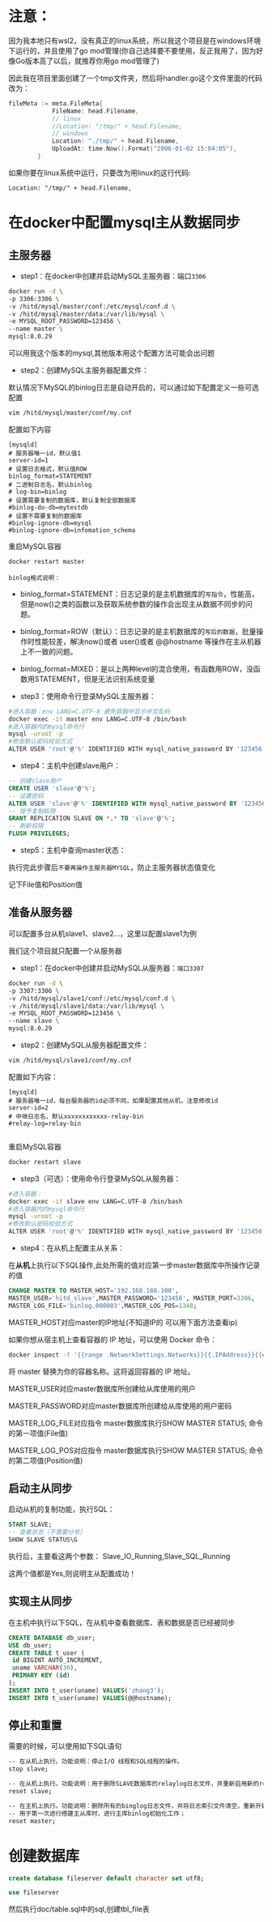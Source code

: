 # 注意：
因为我本地只有wsl2，没有真正的linux系统，所以我这个项目是在windows环境下运行的，并且使用了go mod管理(你自己选择要不要使用，反正我用了，因为好像Go版本高了以后，就推荐你用go mod管理了)

因此我在项目里面创建了一个tmp文件夹，然后将handler.go这个文件里面的代码改为：

```go
fileMeta := meta.FileMeta{
			FileName: head.Filename,
			// linux
			//Location: "/tmp/" + head.Filename,
			// windows
			Location: "./tmp/" + head.Filename,
			UploadAt: time.Now().Format("2006-01-02 15:04:05"),
		}

```

如果你要在linux系统中运行，只要改为用linux的这行代码:

`Location: "/tmp/" + head.Filename,`



# 在docker中配置mysql主从数据同步

## 主服务器
- step1：在docker中创建并启动MySQL主服务器：端口`3306`

```bash
docker run -d \
-p 3306:3306 \
-v /hitd/mysql/master/conf:/etc/mysql/conf.d \
-v /hitd/mysql/master/data:/var/lib/mysql \
-e MYSQL_ROOT_PASSWORD=123456 \
--name master \
mysql:8.0.29
```
可以用我这个版本的mysql,其他版本用这个配置方法可能会出问题

- step2：创建MySQL主服务器配置文件：


默认情况下MySQL的binlog日志是自动开启的，可以通过如下配置定义一些可选配置

```bash
vim /hitd/mysql/master/conf/my.cnf
```


配置如下内容

```
[mysqld]
# 服务器唯一id，默认值1
server-id=1
# 设置日志格式，默认值ROW
binlog_format=STATEMENT
# 二进制日志名，默认binlog
# log-bin=binlog
# 设置需要复制的数据库，默认复制全部数据库
#binlog-do-db=mytestdb
# 设置不需要复制的数据库
#binlog-ignore-db=mysql
#binlog-ignore-db=infomation_schema

```

重启MySQL容器

```bash
docker restart master
```


`binlog格式说明：`

- binlog_format=STATEMENT：日志记录的是主机数据库的`写指令`，性能高，但是now()之类的函数以及获取系统参数的操作会出现主从数据不同步的问题。


- binlog_format=ROW（默认）：日志记录的是主机数据库的`写后的数据`，批量操作时性能较差，解决now()或者 user()或者 @@hostname 等操作在主从机器上不一致的问题。


- binlog_format=MIXED：是以上两种level的混合使用，有函数用ROW，没函数用STATEMENT，但是无法识别系统变量




- step3：使用命令行登录MySQL主服务器：

```bash
#进入容器：env LANG=C.UTF-8 避免容器中显示中文乱码
docker exec -it master env LANG=C.UTF-8 /bin/bash
#进入容器内的mysql命令行
mysql -uroot -p
#修改默认密码校验方式 
ALTER USER 'root'@'%' IDENTIFIED WITH mysql_native_password BY '123456';

```


- step4：主机中创建slave用户：

```sql
-- 创建slave用户
CREATE USER 'slave'@'%';
-- 设置密码
ALTER USER 'slave'@'%' IDENTIFIED WITH mysql_native_password BY '123456';
-- 授予复制权限
GRANT REPLICATION SLAVE ON *.* TO 'slave'@'%';
-- 刷新权限
FLUSH PRIVILEGES;


```


- step5：主机中查询master状态：

执行完此步骤后`不要再操作主服务器MYSQL`，防止主服务器状态值变化

记下File值和Position值


## 准备从服务器

可以配置多台从机slave1、slave2…，这里以配置slave1为例

我们这个项目就只配置一个从服务器

- step1：在docker中创建并启动MySQL从服务器：`端口3307`

```bash
docker run -d \
-p 3307:3306 \
-v /hitd/mysql/slave1/conf:/etc/mysql/conf.d \
-v /hitd/mysql/slave1/data:/var/lib/mysql \
-e MYSQL_ROOT_PASSWORD=123456 \
--name slave \
mysql:8.0.29

```


- step2：创建MySQL从服务器配置文件：

```bash
vim /hitd/mysql/slave1/conf/my.cnf

```

配置如下内容：

```
[mysqld]
# 服务器唯一id，每台服务器的id必须不同，如果配置其他从机，注意修改id
server-id=2
# 中继日志名，默认xxxxxxxxxxxx-relay-bin
#relay-log=relay-bin


```

重启MySQL容器


```bash
docker restart slave

```

- step3（可选）：使用命令行登录MySQL从服务器：

```bash
#进入容器：
docker exec -it slave env LANG=C.UTF-8 /bin/bash
#进入容器内的mysql命令行
mysql -uroot -p
#修改默认密码校验方式 
ALTER USER 'root'@'%' IDENTIFIED WITH mysql_native_password BY '123456';


```


- step4：在从机上配置主从关系：

在**从机**上执行以下SQL操作,此处所需的值对应第一步master数据库中所操作记录的值

```sql
CHANGE MASTER TO MASTER_HOST='192.168.188.100', 
MASTER_USER='hitd_slave',MASTER_PASSWORD='123456', MASTER_PORT=3306,
MASTER_LOG_FILE='binlog.000003',MASTER_LOG_POS=1348; 


```

MASTER_HOST对应master的IP地址(不知道IP的 可以用下面方法查看ip)

如果你想从宿主机上查看容器的 IP 地址，可以使用 Docker 命令：

```bash
docker inspect -f '{{range .NetworkSettings.Networks}}{{.IPAddress}}{{end}}' master

```

将 master 替换为你的容器名称。这将返回容器的 IP 地址。

MASTER_USER对应master数据库所创建给从库使用的用户

MASTER_PASSWORD对应master数据库所创建给从库使用的用户密码

MASTER_LOG_FILE对应指令 master数据库执行SHOW MASTER STATUS; 命令的第一项值(File值)

MASTER_LOG_POS对应指令 master数据库执行SHOW MASTER STATUS; 命令的第二项值(Position值)




## 启动主从同步

启动从机的复制功能，执行SQL：

```sql
START SLAVE;
-- 查看状态（不需要分号）
SHOW SLAVE STATUS\G


```

执行后，主要看这两个参数：
Slave_IO_Running,Slave_SQL_Running 

这两个值都是Yes,则说明主从配置成功！

## 实现主从同步

在主机中执行以下SQL，在从机中查看数据库、表和数据是否已经被同步

```sql
CREATE DATABASE db_user;
USE db_user;
CREATE TABLE t_user (
 id BIGINT AUTO_INCREMENT,
 uname VARCHAR(30),
 PRIMARY KEY (id)
);
INSERT INTO t_user(uname) VALUES('zhang3');
INSERT INTO t_user(uname) VALUES(@@hostname);


```

## 停止和重置

需要的时候，可以使用如下SQL语句

```bash
-- 在从机上执行。功能说明：停止I/O 线程和SQL线程的操作。
stop slave; 

-- 在从机上执行。功能说明：用于删除SLAVE数据库的relaylog日志文件，并重新启用新的relaylog文件。
reset slave;

-- 在主机上执行。功能说明：删除所有的binglog日志文件，并将日志索引文件清空，重新开始所有新的日志文件。
-- 用于第一次进行搭建主从库时，进行主库binlog初始化工作；
reset master;

```


# 创建数据库

```sql
create database fileserver default character set utf8;

use fileserver

```

然后执行doc/table.sql中的sql,创建tbl_file表







